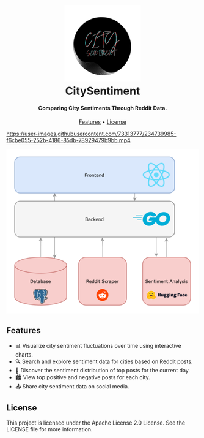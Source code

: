 
<h1 align="center">
  <br>
  <a href="https://github.com/jashdubal/city-sentiment"><img src="assets/logo.png" alt="CitySentiment" width="200"></a>
  <br>
  CitySentiment
  <br>
</h1>

<h4 align="center">Comparing City Sentiments Through Reddit Data.</h4>

<p align="center">
  <a href="#features">Features</a> •
  <a href="#license">License</a>
</p>


https://user-images.githubusercontent.com/73313777/234739985-f6cbe055-252b-4186-85db-78929479b9bb.mp4

![screenshot](assets/citymetrics.png)

## Features

- 📊 Visualize city sentiment fluctuations over time using interactive charts.
- 🔍 Search and explore sentiment data for cities based on Reddit posts.
- 🌆 Discover the sentiment distribution of top posts for the current day.
- 🏙️ View top positive and negative posts for each city.
- 📤 Share city sentiment data on social media.

## License

This project is licensed under the Apache License 2.0 License. See the LICENSE file for more information.
